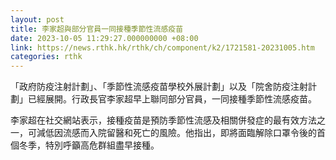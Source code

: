 ```yaml
---
layout: post
title: 李家超與部分官員一同接種季節性流感疫苗
date: 2023-10-05 11:29:27.000000000 +08:00
link: https://news.rthk.hk/rthk/ch/component/k2/1721581-20231005.htm
categories: rthk
---
```


「政府防疫注射計劃」、「季節性流感疫苗學校外展計劃」以及「院舍防疫注射計劃」已經展開。行政長官李家超早上聯同部分官員，一同接種季節性流感疫苗。

李家超在社交網站表示，接種疫苗是預防季節性流感及相關併發症的最有效方法之一，可減低因流感而入院留醫和死亡的風險。他指出，即將面臨解除口罩令後的首個冬季，特別呼籲高危群組盡早接種。
